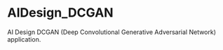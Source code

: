 # AIDesign_DCGAN

AI Design DCGAN (Deep Convolutional Generative Adversarial Network) application.

